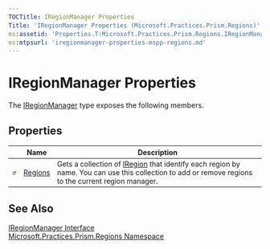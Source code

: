 ```yaml
---
TOCTitle: IRegionManager Properties
Title: 'IRegionManager Properties (Microsoft.Practices.Prism.Regions)'
ms:assetid: 'Properties.T:Microsoft.Practices.Prism.Regions.IRegionManager'
ms:mtpsurl: 'iregionmanager-properties-mspp-regions.md'
---
```


# IRegionManager Properties

The [IRegionManager](/patterns-practices/reference/iregionmanager-interface-mspp-regions) type exposes the following members.

## Properties
 
<table>
<thead>
<tr class="header">
<th> </th>
<th>Name</th>
<th>Description</th>
</tr>
</thead>
<tbody>
<tr class="odd">
<td><img src="/patterns-practices/reference/images/pubproperty.gif" alt="Public property"/></td>
<td><a href="/patterns-practices/reference/iregionmanager-regions-property-mspp-regions" data-raw-source="[Regions](/patterns-practices/reference/iregionmanager-regions-property-mspp-regions)">Regions</a></td>
<td><div class="summary">
Gets a collection of <a href="/patterns-practices/reference/iregion-interface-mspp-regions" data-raw-source="[IRegion](/patterns-practices/reference/iregion-interface-mspp-regions)">IRegion</a> that identify each region by name. You can use this collection to add or remove regions to the current region manager.
</div></td>
</tr>
</tbody>
</table>

## See Also

[IRegionManager Interface](/patterns-practices/reference/iregionmanager-interface-mspp-regions)  
[Microsoft.Practices.Prism.Regions Namespace](/patterns-practices/reference/mspp-regions-namespace)